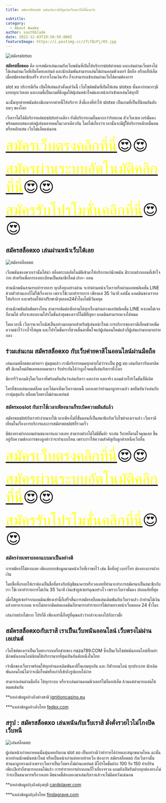 ```yaml
---
title: สมัครสล็อตxo พนันกับเราดีที่สุดกับเว็บตรงได้ที่นี่เลยจ้า

subtitle: 
category:
  - About Awake
author: southblade
date: 2022-12-03T19:59:59.000Z
featureImage: https://i.postimg.cc/zfLfQcPj/03.jpg
---
```





![สมัครslotxo](https://i.postimg.cc/zfLfQcPj/03.jpg)

**สมัครสล็อตxo** คือ การสมัครเล่นเกมกับเว็บพนันที่เปิดให้บริการslotค่ายxo และเล่นผ่านเว็บตรงไม่ได้เล่นผ่านเว็บที่เปิดโดยเอเย่นต์ และนักเดิมพันสามารถเล่นได้ผ่านคอมพิวเตอร์ มือถือ หรือแท็ปเล็ต เมื่อสมัครสมาชิกเสร็จ ทำการโอนเงินจริง ก็จะสามารถเข้าเล่นผ่านเว็บได้ตามต้องการ

slot xo บริการดีเริ่ด เปิดให้เล่นแล้วตั้งแต่วันนี้  เว็บไซต์พนันที่เปิดให้เล่น slotxo นั้นหาง่ายมากๆมีแทบทุกเว้บเลย  และเกมนี้เป็นเกมที่ดึงดูดให้ผุ้เล่นหน้าใหม่และหน้าเก่าเข้ามาเล่นได้ทุกปี 

ฉะนั้นทุกค่ายพนันต้องมีเกมจากค่ายนี้ให้บริการ  สิ่งนี้เองที่ทำให้ slotxo เป็นเกมที่เป็นที่นิยมอันดับบนๆ ของโลก

เว็บเราไม่ได้มีบริการแค่xoslotอย่างเดียว ยังมีบริการเกมอื่นมากกว่าร้อยเกม ตัวเว็บเซอเวอร์มั่นคงพร้อมตอบสนองต่อผู้เล่นหลายคนในเวลาเดียวกัน โดยไม่เกี่ยงว่าเวลานั้นจะมีผู้ใ้ช้บริการหลักหมื่นคนหรือหลักแสน เว็บไม่แล็คแน่นอน 

<font size= "8">[<span style="color:yellow">สมัครเว็บตรงคลิกที่นี่</span>](https://nazavip.com/26174/t41626o2r59456244323y2m2l464p4)😍😍</font>

<font size= "8">[<span style="color:yellow">สมัครผ่านระบบอัตโนมัติคลิกที่นี่</span>](https://nazavip.com/26174/t41626o2r59456244323y2m2l464p4)😍😍</font>

<font size= "8">[<span style="color:yellow">สมัครรับโปรโมชั่นคลิกที่นี</span>่](https://nazavip.com/26174/t41626o2r59456244323y2m2l464p4)😍😍</font>



## สมัครสล็อตxo เล่นผ่านหน้าเว็บได้เลย


![สมัครสล็อตxo](https://i.postimg.cc/d0z0cjbK/04.jpg)

เว็บพนันของพวกเรานั้นได้นำ สล็อตระบบอัตโนมัติเข้ามาให้บริการแก่นักพนัน มีระบบฝากถอนที่เข้าใจง่าย สำหรับเพื่อการลงทะเบียนเป็นสมาชิกใหม่ ฝาก– ถอน 

ท่านนักพนันสามารถทำรายการ ทุกสิ่งทุกอย่างผ่าน จะทำผ่านหน้าเว็บเราหรือผ่านแอพพลิเคชั่น LINE ด้วยตัวท่านเองก็ไม่ใช่เรื่องยาก  เพราะใช้เวลาทำรายการ เพียงแค่ 35 วินาที แค่นั้น แอดมินของเรารอให้บริการ และพร้อมให้คำปรึกษาดีๆตลอด24ชั่วโมงไม่มีวันหยุด

ท่านนักพนันติดขัดตรงไหน สามารถติดต่อซักถามได้ทุกเรื่องผ่านทางแอปพลิเคชั่น LINE หาเกมไม่เจอก็ถามได้ หรือจะสอบถามโปรโมชั่นล่าสุดของเราก็ไม่มีปัญหา แอดมินสามารถแจงได้หมด 

โดยเวลานี้ เว็บเราแจกโบนัสเป็นอย่างมากมายสำหรับผุ้เล่นหน้าใหม่  การบริการของเราดีเยี่ยมช่วยเพิ่มความน่าไว้วางใจให่คุณ และโปรโมชั่นเราก็ชวนตื่นตาตื่นใจแก่ผู้เล่นคนใหม่แล้วก็ผู้เล่นเก่ามากมายก่ายกอง

##  ร่วมเล่นเกม สมัครสล็อตxo กับเว็บค่ายคาสิโนออนไลน์ผ่านมือถือ


เล่นเกมสล็อตของค่ายเรา คุ้มสุดแล้ว เรามีบริการหมดทุกค่ายไม่ว่าจะเป็น pg xo  เล่นกับเรารับเครดิตฟรี มีเกมใหม่อัพเดทตลอดมาแรง รับประกันได้ว่าถูกใจคนที่เล่นกับเราทั้งโลก

 มีการรีวิวเกมดีๆในเว็บเราที่พร้อมยืนยันว่าเล่นกับเรา แตกง่าย แตกจริง แถมด้วยโปรโมชั่นที่ดีเลิศ 
 
 ใครที่ชอบเล่นเกมสล็อต และได้มาเห็นเว็บเราตอนนี้ บอกเลยว่าท่านมาถูกทางแล้ว ขอยืนยันว่าเล่นกับเราคุ้มสุดกับ สล็อตเว็บตรงไม่ผ่านเอเย่นต์

### สมัครxoslot กับเราใช้เวลาเพียงนานก็ระเบิดความมันส์แล้ว


สมัครxoslotกับเราทำง่ายมากใช้เวลาเพียงไม่กี่ขั้นตอนก็เป็นสมาชิกกับเว็บไซต์จองเราแล้ว เว็บเราดีเยี่ยมในเรื่องการบริการและการสมัครxoslotที่รวดเร็ว 

มีช่องทางฝากถอนผ่านธนาคารและวอเลท สามารถฝากได้ไม่มีขั้นต่ำ จะเล่น 1บาทก็ตามใจคุณเลย  ขึ้นอยู่กับความต้องการของลูกค้าว่าจะทำแบบไหน เพราะเราให้ความสำคัญกับลูกค้าเหนือเว็บอื่น

<font size= "8">[<span style="color:yellow">สมัครเว็บตรงคลิกที่นี่</span>](https://nazavip.com/26174/t41626o2r59456244323y2m2l464p4)😍😍</font>

<font size= "8">[<span style="color:yellow">สมัครผ่านระบบอัตโนมัติคลิกที่นี่</span>](https://nazavip.com/26174/t41626o2r59456244323y2m2l464p4)😍😍</font>

<font size= "8">[<span style="color:yellow">สมัครรับโปรโมชั่นคลิกที่นี</span>่](https://nazavip.com/26174/t41626o2r59456244323y2m2l464p4)😍😍</font>

### สมัครง่ายเพราะออกแบบมาเป็นอย่างดี

การสมัครก็ไม่ยากเลย เพียงกรอกข้อมูลตามหน้าเว็บที่เราขอไว้ เช่น ชื่อที่อยู่ เบอร์โทร ช่องทางการฝากเงิน 

โดยชื่อที่กรอกให้เราต้องเป็นชื่อที่ตรงกับบัญชีธนาคารหรือวอเลทที่ท่านจะทำการสมัครมาเป็นสมาชิกกับเรา ใช้เวลาทำรายการไม่เกิน 35 วินาที เงินเข้ายูสเซอร์คุณอย่างไว เพราะเว็บเรามั่นคง ปลอดภัยที่สุด 

 

เมื่อได้ยูสเซอร์จากแอดมินเพียงเท่านี้ก็เสร็จสิ้นการสมัครสล็อตเล่นเดิมพันกับเว็บเราแล้ว ถ้าท่านได้เงินแล้วอยากจะถอน หากไม่อยากติดต่อแอดมินก็สามารถทำรายการได้ผ่านทางหน้าเว็บตลอด 24 ชั่วโมง 

เล่นง่ายฝากไม่ยาก โปรก็ดี เพียงเท่านี้ก็อยู่ที่คุณแล้วว่ากล้าจะลองไปกับเรามั้ย

## สมัครสล็อตxoกับเราสิ เราเป็นเว็บพนันออนไลน์ เว็บตรงไม่ผ่านเอเย่นต์


เว็บไซต์ของเราเป็นเว็บตรงจากเครือข่ายของ naza789.COM ซึ่งเป็นเว็บไซต์พนันออนไลน์ที่เหล่านักพนันออนไลน์นิยมใช้บริการมากที่สุดเป้นอันดับหนึ่งในไทย 

 เจ้ามือของเว็บเราพร้อมให้ทุกท่านลงเดิมพันคาสิโนเกมทุกอัน และ กีฬาออนไลน์ ทุกประเภท นักเดิมพันออนไลน์ไม่ว่าจะมือใหม่หรือเก่าก็เข้าถึงรูปแบบได้ง่าย
 
  สามารถเล่นผ่านมือถือ ได้ทุกระบบ หรือจะเล่นผ่านคอมพิวเตอร์ไม่ก็แทปเล็ต ล้วนแต่สามารถเล่นได้หมดเช่นกัน

**แหล่งข้อมูลอ้างอิงต่างชาติ [ignitioncasino.eu](https://www.ignitioncasino.eu/)

***แหล่งข้อมูลอ้างอิงไทย [fedex.com](https://www.fedex.com/global/choose-location.html)

##  สรุป : สมัครสล็อตxo  เล่นพนันกับเว็บเราสิ มั่งคั่งรวยไวไม่โกงปิดเว็บหนี

 ![เล่นสล็อตxo](https://i.postimg.cc/htv4JYgB/09.jpg)

ผู้เล่นหน้าเก่าหลายคนนั้นคุ้นเคยกับเกม slot xo เป็นอย่างดีว่าทำรายได้ง่ายและสนุกขนาดไหน ฉะนั้นหากท่านนักพนันหน้าใหม่ หรือเป็นหน้าเก่าแต่อยากย้ายเว็บ ต้องการ สมัครสล็อตxo กับเว็บเรานั้น ท่านมาถูกทางแล้วเพราะเว็บเราเป็นเว็บตรงไม่ผ่านเอเย่นต์ มีโปรโมชั่นฝาก 100 รับ 150 ทำเทิร์นเพียง3เท่าก็สามารถถอนได้แล้ว การทำรายการฝากถอนก็ไวเยี่ยงจรวด แถมยังเปิดรับฝากทุกช่องทางไม่ว่าจะเป็นธนาคารหรือวอเลท ดีขนาดนี้ต้องลองมาเล่นกับเราแล้วจะไม่ผิดหวังแน่นอน








**แหล่งข้อมูลอ้ๅงอิงต่ๅงชๅติ [cardplayer.com](https://www.cardplayer.com/)

***แหล่งข้อมูลอ้ๅงอิงไทย [findagrave.com](https://www.findagrave.com/)